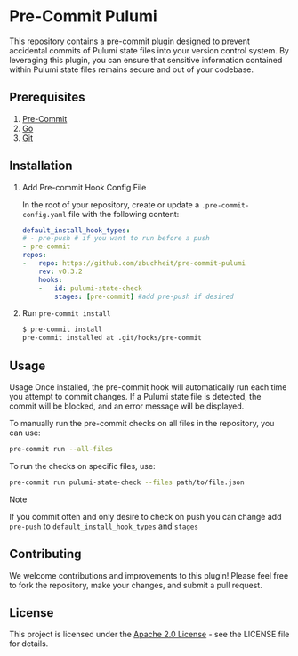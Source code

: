 # Pre-Commit Pulumi

This repository contains a pre-commit plugin designed to prevent accidental commits of Pulumi state files into your version control system. By leveraging this plugin, you can ensure that sensitive information contained within Pulumi state files remains secure and out of your codebase.

## Prerequisites

1. [Pre-Commit](https://pre-commit.com/)
1. [Go](https://go.dev/)
1. [Git](https://git-scm.com/)

## Installation

1. Add Pre-commit Hook Config File

    In the root of your repository, create or update a `.pre-commit-config.yaml` file with the following content:

    ```yaml
    default_install_hook_types:
    # - pre-push # if you want to run before a push
    - pre-commit
    repos:
    -   repo: https://github.com/zbuchheit/pre-commit-pulumi
        rev: v0.3.2
        hooks:
        -   id: pulumi-state-check
            stages: [pre-commit] #add pre-push if desired
    ```

1. Run `pre-commit install`
    ```bash
    $ pre-commit install
    pre-commit installed at .git/hooks/pre-commit
    ```

## Usage

Usage
Once installed, the pre-commit hook will automatically run each time you attempt to commit changes. If a Pulumi state file is detected, the commit will be blocked, and an error message will be displayed.

To manually run the pre-commit checks on all files in the repository, you can use:

```zsh
pre-commit run --all-files
```
To run the checks on specific files, use:
```zsh
pre-commit run pulumi-state-check --files path/to/file.json
```

> [!NOTE]
> If you commit often and only desire to check on push you can change add `pre-push` to `default_install_hook_types` and `stages`

## Contributing

We welcome contributions and improvements to this plugin! Please feel free to fork the repository, make your changes, and submit a pull request.

## License

This project is licensed under the [Apache 2.0 License](LICENSE) - see the LICENSE file for details.
